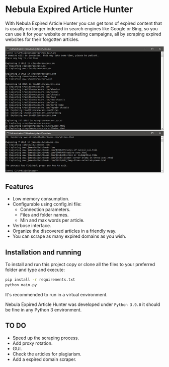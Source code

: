 # Nebula Expired Article Hunter
With Nebula Expired Article Hunter you can get tons of expired content that is usually no longer indexed
in search engines like Google or Bing, so you can use it for your website or marketing campaigns,
all by scraping expired websites for their forgotten articles.

![](screenshot1.jpg)
![](screenshot2.jpg)

## Features
* Low memory consumption.
* Configurable using config.ini file:
  * Connection parameters.
  * Files and folder names.
  * Min and max words per article.  
* Verbose interface.
* Organize the discovered articles in a friendly way.
* You can scrape as many expired domains as you wish.

## Installation and running 
To install and run this project copy or clone all the files to your preferred folder and type and execute:

```bash
pip install -r requirements.txt
python main.py
```
It's recommended to run in a virtual environment. 

Nebula Expired Article Hunter was developed under `Python 3.9.0` it should be fine in any Python 3 environment.

## TO DO
* Speed up the scraping process.
* Add proxy rotation.
* GUI.
* Check the articles for plagiarism.
* Add a expired domain scraper.